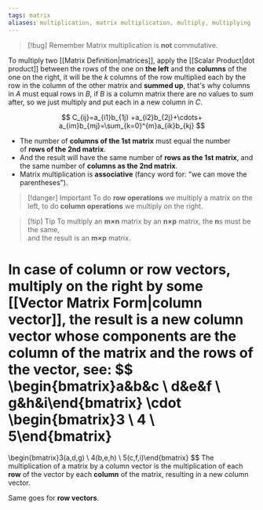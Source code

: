 ```yaml
---
tags: matrix
aliases: multiplication, matrix multiplication, multiply, multiplying
---
```

>[!bug] Remember
>Matrix multiplication is **not** commutative.

To multiply two [[Matrix Definition|matrices]], apply the [[Scalar Product|dot product]] between the rows of the one on **the left** and the **columns** of the one on the right, it will be the $k$ columns of the row multiplied each by the row in the column of the other matrix and **summed up**, that's why columns in $A$ must equal rows in $B$, if $B$ is a column matrix there are no values to sum after, so we just multiply and put each in a new column in $C$.

$$
C_{ij}=a_{i1}b_{1j} +a_{i2}b_{2j}+\cdots+ a_{im}b_{mj}=\sum_{k=0}^{m}a_{ik}b_{kj}
$$

- The number of **columns of the 1st matrix** must equal the number of **rows of the 2nd matrix**.
- And the result will have the same number of **rows as the 1st matrix**, and the same number of **columns as the 2nd matrix**.
- Matrix multiplication is **associative** (fancy word for: "we can move the parentheses").

>[!danger] Important
> To do **row operations** we multiply a matrix on the left, to do **column operations** we multiply on the right.

>[!tip] Tip
> To multiply an **m×n** matrix by an **n×p** matrix, the **n**s must be the same,  
and the result is an **m×p** matrix.

In case of column or row vectors, multiply on the right by some [[Vector Matrix Form|column vector]], the result is a new column vector whose components are the column of the matrix and the rows of the vector, see:
$$
\begin{bmatrix}a&b&c \\ d&e&f \\ g&h&i\end{bmatrix}
\cdot
\begin{bmatrix}3 \\ 4 \\ 5\end{bmatrix}
= 
\begin{bmatrix}3(a,d,g) \\ 4(b,e,h) \\ 5(c,f,i)\end{bmatrix}
$$
The multiplication of a matrix by a column vector is the multiplication of each **row** of the vector by each **column** of the matrix, resulting in a new column vector.

Same goes for **row vectors**.